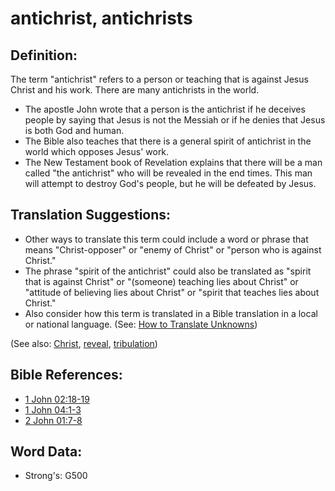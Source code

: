 # antichrist, antichrists #

## Definition: ##

The term "antichrist" refers to a person or teaching that is against Jesus Christ and his work. There are many antichrists in the world.

* The apostle John wrote that a person is the antichrist if he deceives people by saying that Jesus is not the Messiah or if he denies that Jesus is both God and human.
* The Bible also teaches that there is a general spirit of antichrist in the world which opposes Jesus' work.
* The New Testament book of Revelation explains that there will be a man called "the antichrist" who will be revealed in the end times. This man will attempt to destroy God's people, but he will be defeated by Jesus.

## Translation Suggestions: ##

* Other ways to translate this term could include a word or phrase that means "Christ-opposer" or "enemy of Christ" or "person who is against Christ."
* The phrase "spirit of the antichrist" could also be translated as "spirit that is against Christ" or "(someone) teaching lies about Christ" or "attitude of believing lies about Christ" or "spirit that teaches lies about Christ."
* Also consider how this term is translated in a Bible translation in a local or national language. (See: [How to Translate Unknowns](rc://en/ta/man/translate/translate-unknown))

(See also: [Christ](../kt/christ.md), [reveal](../kt/reveal.md), [tribulation](../other/tribulation.md))

## Bible References: ##

* [1 John 02:18-19](rc://en/tn/help/1jn/02/18)
* [1 John 04:1-3](rc://en/tn/help/1jn/04/01)
* [2 John 01:7-8](rc://en/tn/help/2jn/01/07)


## Word Data: ##

* Strong's: G500

